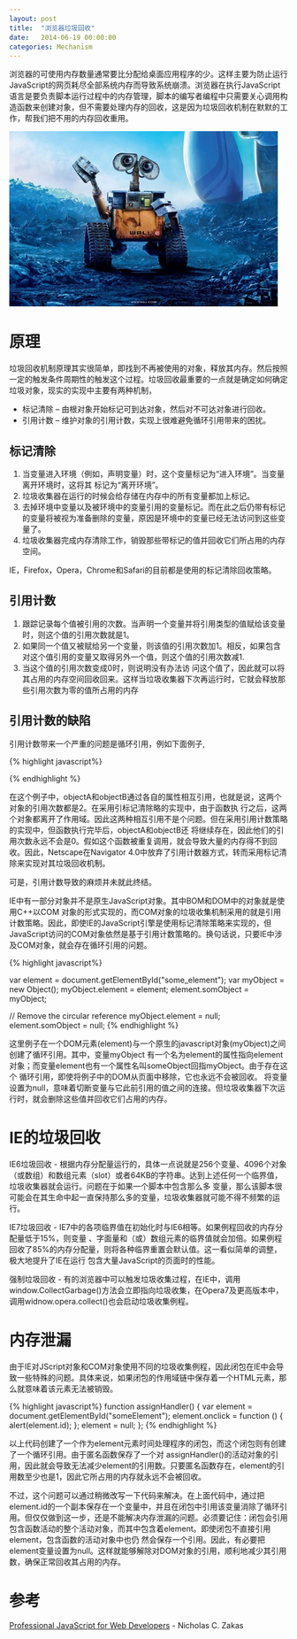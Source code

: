 ```yaml
---
layout: post
title:  "浏览器垃圾回收"
date:   2014-06-19 00:00:00
categories: Mechanism
---
```


浏览器的可使用内存数量通常要比分配给桌面应用程序的少。这样主要为防止运行JavaScript的网页耗尽全部系统内存而导致系统崩溃。浏览器在执行JavaScript语言是要负责脚本运行过程中的内存管理，脚本的编写者编程中只需要关心调用构造函数来创建对象，但不需要处理内存的回收，这是因为垃圾回收机制在默默的工作，帮我们把不用的内存回收重用。

![Garbage Collection](/assets/images/posts/walle.jpg)

<!--more-->

# 原理

垃圾回收机制原理其实很简单，即找到不再被使用的对象，释放其内存。然后按照一定的触发条件周期性的触发这个过程。垃圾回收最重要的一点就是确定如何确定垃圾对象，现实的实现中主要有两种机制，

+   标记清除 – 由根对象开始标记可到达对象，然后对不可达对象进行回收。
+   引用计数 – 维护对象的引用计数，实现上很难避免循环引用带来的困扰。

## 标记清除

1.  当变量进入环境（例如，声明变量）时，这个变量标记为“进入环境”。当变量离开环境时，这将其 标记为“离开环境”。
2.  垃圾收集器在运行的时候会给存储在内存中的所有变量都加上标记。
3.  去掉环境中变量以及被环境中的变量引用的变量标记。而在此之后仍带有标记的变量将被视为准备删除的变量，原因是环境中的变量已经无法访问到这些变量了。
4.  垃圾收集器完成内存清除工作，销毁那些带标记的值并回收它们所占用的内存空间。

IE，Firefox，Opera，Chrome和Safari的目前都是使用的标记清除回收策略。

## 引用计数

1.  跟踪记录每个值被引用的次数。当声明一个变量并将引用类型的值赋给该变量时，则这个值的引用次数就是1。
2.  如果同一个值又被赋给另一个变量，则该值的引用次数加1。相反，如果包含对这个值引用的变量又取得另外一个值，则这个值的引用次数减1.
3.  当这个值的引用次数变成0时，则说明没有办法访 问这个值了，因此就可以将其占用的内存空间回收回来。这样当垃圾收集器下次再运行时，它就会释放那些引用次数为零的值所占用的内存

## 引用计数的缺陷

引用计数带来一个严重的问题是循环引用，例如下面例子,

{% highlight javascript%}
<script>
    function () {
        var objectA = new Object();
        var objectB = new Object();
        objectA.someOtherObject = objectB;
        objectB.anotherObject = objectA;
    }
</script>
{% endhighlight %}

在这个例子中，objectA和objectB通过各自的属性相互引用，也就是说，这两个对象的引用次数都是2。在采用引标记清除略的实现中，由于函数执 行之后，这两个对象都离开了作用域。因此这两种相互引用不是个问题。但在采用引用计数策略的实现中，但函数执行完毕后，objectA和objectB还 将继续存在，因此他们的引用次数永远不会是0。假如这个函数被重复调用，就会导致大量的内存得不到回收。因此，Netscape在Navigator 4.0中放弃了引用计数器方式，转而采用标记清除来实现对其垃圾回收机制。

可是，引用计数导致的麻烦并未就此终结。

IE中有一部分对象并不是原生JavaScript对象。其中BOM和DOM中的对象就是使用C++以COM 对象的形式实现的，而COM对象的垃圾收集机制采用的就是引用计数策略。因此，即使IE的JavaScript引擎是使用标记清除策略来实现的，但JavaScript访问的COM对象依然是基于引用计数策略的。换句话说，只要IE中涉及COM对象，就会存在循环引用的问题。

{% highlight javascript%}

var element = document.getElementById("some_element");
var myObject = new Object();
myObject.element = element;
element.somObject = myObject;

// Remove the circular reference
myObject.element = null;
element.somObject = null;
{% endhighlight %}

这里例子在一个DOM元素(element)与一个原生的javascript对象(myObject)之间创建了循环引用。其中，变量myObject 有一个名为element的属性指向element对象；而变量element也有一个属性名叫someObject回指myObject。由于存在这个 循环引用，即使将例子中的DOM从页面中移除，它也永远不会被回收。
将变量设置为null，意味着切断变量与它此前引用的值之间的连接。但垃圾收集器下次运行时，就会删除这些值并回收它们占用的内存。

# IE的垃圾回收

IE6垃圾回收 - 根据内存分配量运行的，具体一点说就是256个变量、4096个对象（或数组）和数组元素（slot）或者64KB的字符串。达到上述任何一个临界值，垃圾收集器就会运行。问题在于如果一个脚本中包含那么多 变量，那么该脚本很可能会在其生命中起一直保持那么多的变量，垃圾收集器就可能不得不频繁的运行。

IE7垃圾回收 - IE7中的各项临界值在初始化时与IE6相等。如果例程回收的内存分配量低于15%，则变量 、字面量和（或）数组元素的临界值就会加倍。如果例程回收了85%的内存分配量，则将各种临界重置会默认值。这一看似简单的调整，极大地提升了IE在运行 包含大量JavaScript的页面时的性能。

强制垃圾回收 - 有的浏览器中可以触发垃圾收集过程，在IE中，调用window.CollectGarbage()方法会立即指向垃圾收集，在Opera7及更高版本中，调用widnow.opera.collect()也会启动垃圾收集例程。

# 内存泄漏

由于IE对JScript对象和COM对象使用不同的垃圾收集例程，因此闭包在IE中会导致一些特殊的问题。具体来说，如果闭包的作用域链中保存着一个HTML元素，那么就意味着该元素无法被销毁。

{% highlight javascript%}
function assignHandler() {
        var element = document.getElementById("someElement");
        element.onclick = function () {
            alert(element.id);
        };
        element = null;
    };
{% endhighlight %}

以上代码创建了一个作为element元素时间处理程序的闭包，而这个闭包则有创建了一个循环引用。由于匿名函数保存了一个对 assignHandler()的活动对象的引用，因此就会导致无法减少element的引用数。只要匿名函数存在，element的引用数至少也是1，因此它所占用的内存就永远不会被回收。

不过，这个问题可以通过稍微改写一下代码来解决。在上面代码中，通过把element.id的一个副本保存在一个变量中，并且在闭包中引用该变量消除了循环引用。但仅仅做到这一步，还是不能解决内存泄漏的问题。必须要记住：闭包会引用包含函数活动的整个活动对象，而其中包含着element。即使闭包不直接引用element，包含函数的活动对象中也仍 然会保存一个引用。因此，有必要把element变量设置为null。这样就能够解除对DOM对象的引用，顺利地减少其引用数，确保正常回收其占用的内存。

# 参考

[Professional JavaScript for Web Developers](http://www.amazon.com/Professional-JavaScript-Developers-Nicholas-Zakas/dp/1118026691/) - Nicholas C. Zakas